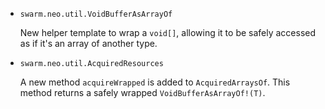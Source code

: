 * `swarm.neo.util.VoidBufferAsArrayOf`

  New helper template to wrap a `void[]`, allowing it to be safely accessed as
  if it's an array of another type.

* `swarm.neo.util.AcquiredResources`

  A new method `acquireWrapped` is added to `AcquiredArraysOf`. This method
  returns a safely wrapped `VoidBufferAsArrayOf!(T)`.

